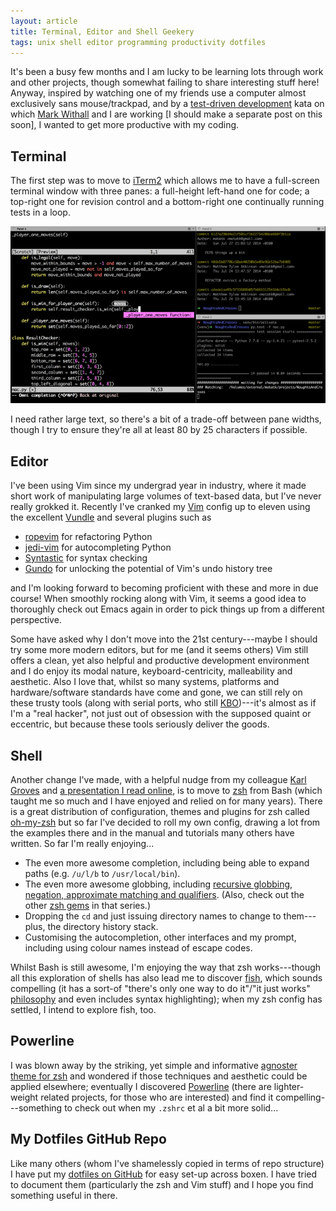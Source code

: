 ```yaml
---
layout: article
title: Terminal, Editor and Shell Geekery
tags: unix shell editor programming productivity dotfiles
---
```


It's been a busy few months and I am lucky to be learning lots through work and other projects, though somewhat failing to share interesting stuff here! Anyway, inspired by watching one of my friends use a computer almost exclusively sans mouse/trackpad, and by a [test-driven development](http://en.wikipedia.org/wiki/Test-driven_development) kata on which [Mark Withall](http://markwithall.com/) and I are working [I should make a separate post on this soon], I wanted to get more productive with my coding.

## Terminal

The first step was to move to [iTerm2](http://iterm2.com) which allows me to have a full-screen terminal window with three panes: a full-height left-hand one for code; a top-right one for revision control and a bottom-right one continually running tests in a loop.

![Coding kata screenshot with some omni completion occurring](/images/posts/2014-07-27-terminal-editor-and-shell-geekery/coding-kata-session.png)

I need rather large text, so there's a bit of a trade-off between pane widths, though I try to ensure they're all at least 80 by 25 characters if possible.

## Editor

I've been using Vim since my undergrad year in industry, where it made short work of manipulating large volumes of text-based data, but I've never really grokked it.  Recently I've cranked my [Vim](http://www.vim.org) config up to eleven using the excellent [Vundle](https://github.com/gmarik/Vundle.vim) and several plugins such as

 * [ropevim](https://github.com/python-rope/ropevim) for refactoring Python
 * [jedi-vim](https://github.com/davidhalter/jedi-vim) for autocompleting Python
 * [Syntastic](https://github.com/scrooloose/syntastic) for syntax checking
 * [Gundo](http://sjl.bitbucket.org/gundo.vim/) for unlocking the potential of Vim's undo history tree

and I'm looking forward to becoming proficient with these and more in due course!  When smoothly rocking along with Vim, it seems a good idea to thoroughly check out Emacs again in order to pick things up from a different perspective.

Some have asked why I don't move into the 21st century---maybe I should try some more modern editors, but for me (and it seems others) Vim still offers a clean, yet also helpful and productive development environment and I do enjoy its modal nature, keyboard-centricity, malleability and aesthetic.  Also I love that, whilst so many systems, platforms and hardware/software standards have come and gone, we can still rely on these trusty tools (along with serial ports, who still [KBO](http://www.urbandictionary.com/define.php?term=kbo&defid=2137593))---it's almost as if I'm a "real hacker", not just out of obsession with the supposed quaint or eccentric, but because these tools seriously deliver the goods.

## Shell

Another change I've made, with a helpful nudge from my colleague [Karl Groves](http://www.karlgroves.com) and [a presentation I read online](http://www.slideshare.net/jaguardesignstudio/why-zsh-is-cooler-than-your-shell-16194692), is to move to [zsh](http://www.zsh.org) from Bash (which taught me so much and I have enjoyed and relied on for many years).  There is a great distribution of configuration, themes and plugins for zsh called [oh-my-zsh](http://ohmyz.sh) but so far I've decided to roll my own config, drawing a lot from the examples there and in the manual and tutorials many others have written.  So far I'm really enjoying...

 * The even more awesome completion, including being able to expand paths (e.g. `/u/l/b` to `/usr/local/bin`).
 * The even more awesome globbing, including [recursive globbing, negation, approximate matching and qualifiers](http://www.refining-linux.org/archives/37/ZSH-Gem-2-Extended-globbing-and-expansion/).  (Also, check out the other [zsh gems](http://www.refining-linux.org/archives/2011/12.html) in that series.)
 * Dropping the `cd` and just issuing directory names to change to them---plus, the directory history stack.
 * Customising the autocompletion, other interfaces and my prompt, including using colour names instead of escape codes.

Whilst Bash is still awesome, I'm enjoying the way that zsh works---though all this exploration of shells has also lead me to discover [fish](http://fishshell.com), which sounds compelling (it has a sort-of "there's only one way to do it"/"it just works" [philosophy](http://fishshell.com/docs/current/design.html) and even includes syntax highlighting); when my zsh config has settled, I intend to explore fish, too.

## Powerline

I was blown away by the striking, yet simple and informative [agnoster theme for zsh](https://gist.github.com/agnoster/3712874) and wondered if those techniques and aesthetic could be applied elsewhere; eventually I discovered [Powerline](https://github.com/Lokaltog/powerline) (there are lighter-weight related projects, for those who are interested) and find it compelling---something to check out when my `.zshrc` et al a bit more solid...

## My Dotfiles GitHub Repo

Like many others (whom I've shamelessly copied in terms of repo structure) I have put my [dotfiles on GitHub](https://github.com/matatk/dotfiles) for easy set-up across boxen.  I have tried to document them (particularly the zsh and Vim stuff) and I hope you find something useful in there.
